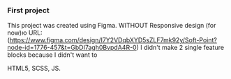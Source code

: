 ### First project
This project was created using Figma.
WITHOUT Responsive design (for now)ю
URL: (https://www.figma.com/design/I7Y2VDqbXYD5sZLF7mk92y/Soft-Point?node-id=1776-457&t=GbDI7agh0BvpdA4R-0)
I didn't make 2 single feature blocks because I didn't want to

HTML5, SCSS, JS. 

